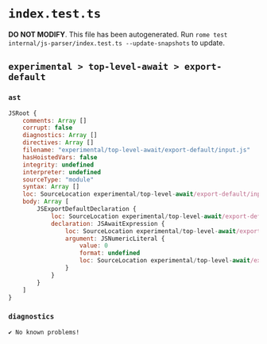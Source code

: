 # `index.test.ts`

**DO NOT MODIFY**. This file has been autogenerated. Run `rome test internal/js-parser/index.test.ts --update-snapshots` to update.

## `experimental > top-level-await > export-default`

### `ast`

```javascript
JSRoot {
	comments: Array []
	corrupt: false
	diagnostics: Array []
	directives: Array []
	filename: "experimental/top-level-await/export-default/input.js"
	hasHoistedVars: false
	integrity: undefined
	interpreter: undefined
	sourceType: "module"
	syntax: Array []
	loc: SourceLocation experimental/top-level-await/export-default/input.js 1:0-1:23
	body: Array [
		JSExportDefaultDeclaration {
			loc: SourceLocation experimental/top-level-await/export-default/input.js 1:0-1:23
			declaration: JSAwaitExpression {
				loc: SourceLocation experimental/top-level-await/export-default/input.js 1:15-1:22
				argument: JSNumericLiteral {
					value: 0
					format: undefined
					loc: SourceLocation experimental/top-level-await/export-default/input.js 1:21-1:22
				}
			}
		}
	]
}
```

### `diagnostics`

```
✔ No known problems!

```
